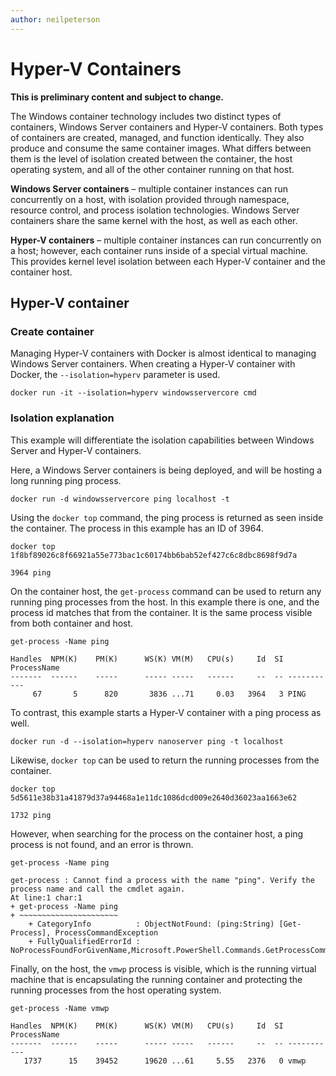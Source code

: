 ```yaml
---
author: neilpeterson
---
```


# Hyper-V Containers

**This is preliminary content and subject to change.** 

The Windows container technology includes two distinct types of containers, Windows Server containers and Hyper-V containers. Both types of containers are created, managed, and function identically. They also produce and consume the same container images. What differs between them is the level of isolation created between the container, the host operating system, and all of the other container running on that host.

**Windows Server containers** – multiple container instances can run concurrently on a host, with isolation provided through namespace, resource control, and process isolation technologies.  Windows Server containers share the same kernel with the host, as well as each other.

**Hyper-V containers** – multiple container instances can run concurrently on a host; however, each container runs inside of a special virtual machine. This provides kernel level isolation between each Hyper-V container and the container host.

## Hyper-V container

### Create container

Managing Hyper-V containers with Docker is almost identical to managing Windows Server containers. When creating a Hyper-V container with Docker, the `--isolation=hyperv` parameter is used.

```none
docker run -it --isolation=hyperv windowsservercore cmd
```

### Isolation explanation

This example will differentiate the isolation capabilities between Windows Server and Hyper-V containers. 

Here, a Windows Server containers is being deployed, and will be hosting a long running ping process.

```none
docker run -d windowsservercore ping localhost -t
```

Using the `docker top` command, the ping process is returned as seen inside the container. The process in this example has an ID of 3964.

```none
docker top 1f8bf89026c8f66921a55e773bac1c60174bb6bab52ef427c6c8dbc8698f9d7a

3964 ping
```

On the container host, the `get-process` command can be used to return any running ping processes from the host. In this example there is one, and the process id matches that from the container. It is the same process visible from both container and host.

```none
get-process -Name ping

Handles  NPM(K)    PM(K)      WS(K) VM(M)   CPU(s)     Id  SI ProcessName
-------  ------    -----      ----- -----   ------     --  -- -----------
     67       5      820       3836 ...71     0.03   3964   3 PING
```

To contrast, this example starts a Hyper-V container with a ping process as well. 

```none
docker run -d --isolation=hyperv nanoserver ping -t localhost
```

Likewise, `docker top` can be used to return the running processes from the container.

```none
docker top 5d5611e38b31a41879d37a94468a1e11dc1086dcd009e2640d36023aa1663e62

1732 ping
```

However, when searching for the process on the container host, a ping process is not found, and an error is thrown.

```none
get-process -Name ping

get-process : Cannot find a process with the name "ping". Verify the process name and call the cmdlet again.
At line:1 char:1
+ get-process -Name ping
+ ~~~~~~~~~~~~~~~~~~~~~~
    + CategoryInfo          : ObjectNotFound: (ping:String) [Get-Process], ProcessCommandException
    + FullyQualifiedErrorId : NoProcessFoundForGivenName,Microsoft.PowerShell.Commands.GetProcessCommand
```

Finally, on the host, the `vmwp` process is visible, which is the running virtual machine that is encapsulating the running container and protecting the running processes from the host operating system.

```none
get-process -Name vmwp

Handles  NPM(K)    PM(K)      WS(K) VM(M)   CPU(s)     Id  SI ProcessName
-------  ------    -----      ----- -----   ------     --  -- -----------
   1737      15    39452      19620 ...61     5.55   2376   0 vmwp
```
